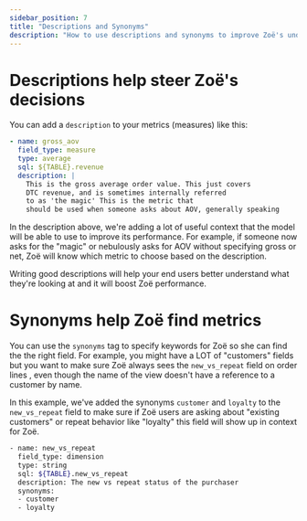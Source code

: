 ```yaml
---
sidebar_position: 7
title: "Descriptions and Synonyms"
description: "How to use descriptions and synonyms to improve Zoë's understanding"
---
```


# Descriptions help steer Zoë's decisions

You can add a `description` to your metrics (measures) like this:

```yaml
- name: gross_aov
  field_type: measure
  type: average
  sql: ${TABLE}.revenue
  description: |
    This is the gross average order value. This just covers 
    DTC revenue, and is sometimes internally referred 
    to as 'the magic' This is the metric that 
    should be used when someone asks about AOV, generally speaking
```

In the description above, we're adding a lot of useful context that the model will be able to use to improve its performance. For example, if someone now asks for the "magic" or nebulously asks for AOV without specifying gross or net, Zoë will know which metric to choose based on the description.

Writing good descriptions will help your end users better understand what they're looking at and it will boost Zoë performance.

# Synonyms help Zoë find metrics

You can use the `synonyms` tag to specify keywords for Zoë so she can find the the right field. For example, you might have a LOT of "customers" fields but you want to make sure Zoë always sees the `new_vs_repeat` field on order lines , even though the name of the view doesn't have a reference to a customer by name.

In this example, we've added the synonyms `customer` and `loyalty` to the `new_vs_repeat` field to make sure if Zoë users are asking about "existing customers" or repeat behavior like "loyalty" this field will show up in context for Zoë. 

```bash
- name: new_vs_repeat
  field_type: dimension
  type: string
  sql: ${TABLE}.new_vs_repeat
  description: The new vs repeat status of the purchaser
  synonyms: 
  - customer
  - loyalty
```
```

